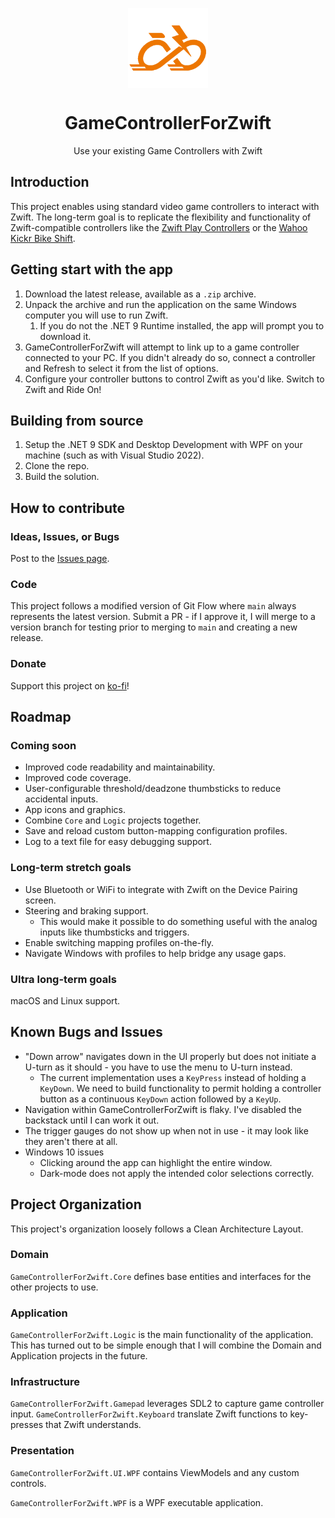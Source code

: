 <p align="center">
  <img width="128" align="center" src="docs/logo.png">
</p>
<h1 align="center">
  GameControllerForZwift
</h1>
<p align="center">
  Use your existing Game Controllers with Zwift
</p>

## Introduction

This project enables using standard video game controllers to interact with Zwift. The long-term goal is to replicate the flexibility and functionality of Zwift-compatible controllers like the [Zwift Play Controllers](https://us.zwift.com/products/zwift-play?variant=43737779896576) or the [Wahoo Kickr Bike Shift](https://www.wahoofitness.com/devices/indoor-cycling/smart-bikes/kickr-bike-shift-buy).

## Getting start with the app

1. Download the latest release, available as a `.zip` archive.
1. Unpack the archive and run the application on the same Windows computer you will use to run Zwift.
    1. If you do not the .NET 9 Runtime installed, the app will prompt you to download it.
1. GameControllerForZwift will attempt to link up to a game controller connected to your PC. If you didn't already do so, connect a controller and Refresh to select it from the list of options.
1. Configure your controller buttons to control Zwift as you'd like. Switch to Zwift and Ride On!

## Building from source

1. Setup the .NET 9 SDK and Desktop Development with WPF on your machine (such as with Visual Studio 2022).
1. Clone the repo.
1. Build the solution.

## How to contribute

### Ideas, Issues, or Bugs

Post to the [Issues page](https://github.com/VoltageSolutions/GameControllerForZwift/issues).

### Code

This project follows a modified version of Git Flow where `main` always represents the latest version. Submit a PR - if I approve it, I will merge to a version branch for testing prior to merging to `main` and creating a new release.

### Donate

Support this project on [ko-fi](https://ko-fi.com/waveguide)!

## Roadmap

### Coming soon

- Improved code readability and maintainability.
- Improved code coverage.
- User-configurable threshold/deadzone thumbsticks to reduce accidental inputs.
- App icons and graphics.
- Combine `Core` and `Logic` projects together.
- Save and reload custom button-mapping configuration profiles.
- Log to a text file for easy debugging support.

### Long-term stretch goals

- Use Bluetooth or WiFi to integrate with Zwift on the Device Pairing screen.
- Steering and braking support.
  - This would make it possible to do something useful with the analog inputs like thumbsticks and triggers.
- Enable switching mapping profiles on-the-fly.
- Navigate Windows with profiles to help bridge any usage gaps.

### Ultra long-term goals

macOS and Linux support.

## Known Bugs and Issues

- "Down arrow" navigates down in the UI properly but does not initiate a U-turn as it should - you have to use the menu to U-turn instead.
  - The current implementation uses a `KeyPress` instead of holding a `KeyDown`. We need to build functionality to permit holding a controller button as a continuous `KeyDown` action followed by a `KeyUp`.
- Navigation within GameControllerForZwift is flaky. I've disabled the backstack until I can work it out.
- The trigger gauges do not show up when not in use - it may look like they aren't there at all.
- Windows 10 issues
  - Clicking around the app can highlight the entire window.
  - Dark-mode does not apply the intended color selections correctly.

## Project Organization

This project's organization loosely follows a Clean Architecture Layout.

### Domain

`GameControllerForZwift.Core` defines base entities and interfaces for the other projects to use.

### Application

`GameControllerForZwift.Logic` is the main functionality of the application. This has turned out to be simple enough that I will combine the Domain and Application projects in the future.

### Infrastructure

`GameControllerForZwift.Gamepad` leverages SDL2 to capture game controller input.
`GameControllerForZwift.Keyboard` translate Zwift functions to key-presses that Zwift understands.

### Presentation

`GameControllerForZwift.UI.WPF` contains ViewModels and any custom controls.

`GameControllerForZwift.WPF` is a WPF executable application.
